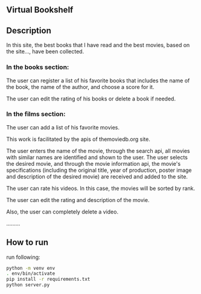 ## Virtual Bookshelf

## Description
In this site, the best books that I have read and the best movies, based on the site..., have been collected.

### In the books section:
The user can register a list of his favorite books that includes the name of the book, the name of the author, and 
choose a score for it.

The user can edit the rating of his books or delete a book if needed.

### In the films section:
The user can add a list of his favorite movies.

This work is facilitated by the apis of themoviedb.org site.

The user enters the name of the movie, through the search api, all movies with similar names are identified and shown to the user. The user selects the desired movie, and through the movie information api, the movie's specifications (including the original title, year of production, poster image and description of the desired movie) are received and added to the site.



The user can rate his videos. In this case, the movies will be sorted by rank.

The user can edit the rating and description of the movie.

Also, the user can completely delete a video.

.........



## How to run
run following:
```bash
python -m venv env
. env/bin/activate
pip install -r requirements.txt
python server.py
```

